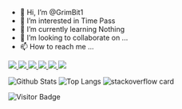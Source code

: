 - 👋 Hi, I’m @GrimBit1
- 👀 I’m interested in Time Pass
- 🌱 I’m currently learning Nothing
- 💞️ I’m looking to collaborate on ...
- 📫 How to reach me ...

<!---
GrimBit1/GrimBit1 is a ✨ special ✨ repository because its `README.md` (this file) appears on your GitHub profile.
You can click the Preview link to take a look at your changes.
--->
<p align="left">  
<a href="https://github.com/grimbit1/">
 <img  src="https://readme-components.vercel.app/api?component=logo&fill=black&logo=react&animation=spin&svgfill=15d8fe"/>  
 </a>

 <a href="https://github.com/grimbit1/">
 <img  src="https://readme-components.vercel.app/api?component=logo&fill=black&logo=node.js&svgfill=659b60"/>
</a>

<a href="https://github.com/grimbit1/javascript">
<img  src="https://readme-components.vercel.app/api?component=logo&fill=black&logo=javascript&svgfill=f6df1c"/>
</a>
<a href="https://github.com/grimbit1/">
<img  src="https://readme-components.vercel.app/api?component=logo&fill=black&logo=CSS3&svgfill=028dd1"/>
</a>
<a href="https://github.com/grimbit1/">
<img  src="https://readme-components.vercel.app/api?component=logo&fill=black&logo=github"/>
</a>
 <a href="https://github.com/grimbit1/">
<img  src="https://readme-components.vercel.app/api?component=logo&fill=black&logo=go&svgfill=f6df1c"/>
</a>
</p>

![Github Stats](https://github-readme-stats.vercel.app/api?username=grimbit1&count_private=true&show_icons=true&include_all_commits=true)
![Top Langs](https://github-readme-stats.vercel.app/api/top-langs/?username=grimbit1&hide=TeX&layout=compact)
![stackoverflow card](https://readme-components.vercel.app/api?component=stackoverflow&stackoverflowid=21695531&theme=dark)

![Visitor Badge](https://visitor-badge.laobi.icu/badge?page_id=grimbit1.grimbit1)
